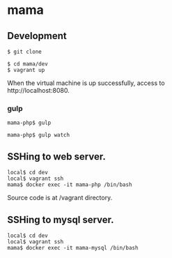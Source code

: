 # mama

## Development

```
$ git clone

$ cd mama/dev
$ vagrant up
```

When the virtual machine is up successfully, access to http://localhost:8080.

### gulp

```
mama-php$ gulp
```

```
mama-php$ gulp watch
```

## SSHing to web server.

```
local$ cd dev
local$ vagrant ssh
mama$ docker exec -it mama-php /bin/bash
```

Source code is at /vagrant directory.


## SSHing to mysql server.

```
local$ cd dev
local$ vagrant ssh
mama$ docker exec -it mama-mysql /bin/bash
```
